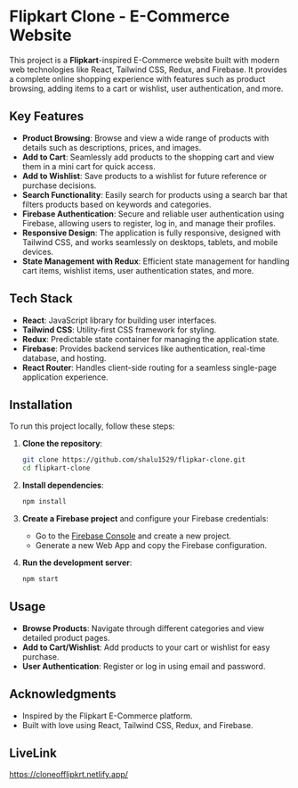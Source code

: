 # Flipkart Clone - E-Commerce Website

This project is a **Flipkart**-inspired E-Commerce website built with modern web technologies like React, Tailwind CSS, Redux, and Firebase. It provides a complete online shopping experience with features such as product browsing, adding items to a cart or wishlist, user authentication, and more.

## Key Features
- **Product Browsing**: Browse and view a wide range of products with details such as descriptions, prices, and images.
- **Add to Cart**: Seamlessly add products to the shopping cart and view them in a mini cart for quick access.
- **Add to Wishlist**: Save products to a wishlist for future reference or purchase decisions.
- **Search Functionality**: Easily search for products using a search bar that filters products based on keywords and categories.
- **Firebase Authentication**: Secure and reliable user authentication using Firebase, allowing users to register, log in, and manage their profiles.
- **Responsive Design**: The application is fully responsive, designed with Tailwind CSS, and works seamlessly on desktops, tablets, and mobile devices.
- **State Management with Redux**: Efficient state management for handling cart items, wishlist items, user authentication states, and more.

## Tech Stack
- **React**: JavaScript library for building user interfaces.
- **Tailwind CSS**: Utility-first CSS framework for styling.
- **Redux**: Predictable state container for managing the application state.
- **Firebase**: Provides backend services like authentication, real-time database, and hosting.
- **React Router**: Handles client-side routing for a seamless single-page application experience.

## Installation

To run this project locally, follow these steps:

1. **Clone the repository**:

    ```bash
    git clone https://github.com/shalu1529/flipkar-clone.git
    cd flipkart-clone
    ```
2. **Install dependencies**:

    ```bash
    npm install
    ```

3. **Create a Firebase project** and configure your Firebase credentials:

   - Go to the [Firebase Console](https://console.firebase.google.com/) and create a new project.
   - Generate a new Web App and copy the Firebase configuration.
     
4. **Run the development server**:

    ```bash
    npm start
    ```
    
## Usage

- **Browse Products**: Navigate through different categories and view detailed product pages.
- **Add to Cart/Wishlist**: Add products to your cart or wishlist for easy purchase.
- **User Authentication**: Register or log in using email and password.

## Acknowledgments

- Inspired by the Flipkart E-Commerce platform.
- Built with love using React, Tailwind CSS, Redux, and Firebase.

## LiveLink
https://cloneofflipkrt.netlify.app/  
